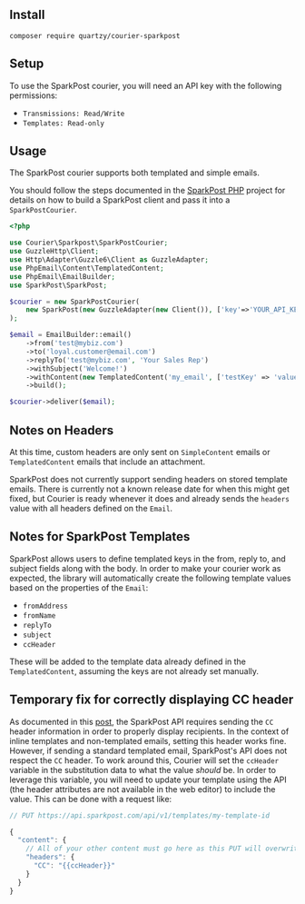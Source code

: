 ## Install

`composer require quartzy/courier-sparkpost`

## Setup

To use the SparkPost courier, you will need an API key with the following permissions:

* `Transmissions: Read/Write`
* `Templates: Read-only`

## Usage

The SparkPost courier supports both templated and simple emails.

You should follow the steps documented in the [SparkPost
PHP](https://github.com/SparkPost/php-sparkpost) project for details on how to
build a SparkPost client and pass it into a `SparkPostCourier`.

```php
<?php

use Courier\Sparkpost\SparkPostCourier;
use GuzzleHttp\Client;
use Http\Adapter\Guzzle6\Client as GuzzleAdapter;
use PhpEmail\Content\TemplatedContent;
use PhpEmail\EmailBuilder;
use SparkPost\SparkPost;

$courier = new SparkPostCourier(
    new SparkPost(new GuzzleAdapter(new Client()), ['key'=>'YOUR_API_KEY'])
);

$email = EmailBuilder::email()
    ->from('test@mybiz.com')
    ->to('loyal.customer@email.com')
    ->replyTo('test@mybiz.com', 'Your Sales Rep')
    ->withSubject('Welcome!')
    ->withContent(new TemplatedContent('my_email', ['testKey' => 'value']))
    ->build();

$courier->deliver($email);
```

## Notes on Headers

At this time, custom headers are only sent on `SimpleContent` emails or
`TemplatedContent` emails that include an attachment.

SparkPost does not currently support sending headers on stored template emails.
There is currently not a known release date for when this might get fixed, but
Courier is ready whenever it does and already sends the `headers` value with all
headers defined on the `Email`.

## Notes for SparkPost Templates

SparkPost allows users to define templated keys in the from, reply to, and
subject fields along with the body. In order to make your courier work as
expected, the library will automatically create the following template values
based on the properties of the `Email`:

* `fromAddress`
* `fromName`
* `replyTo`
* `subject`
* `ccHeader`

These will be added to the template data already defined in the
`TemplatedContent`, assuming the keys are not already set manually.

## Temporary fix for correctly displaying CC header

As documented in this
[post](https://www.sparkpost.com/docs/faq/cc-bcc-with-rest-api/), the SparkPost
API requires sending the `CC` header information in order to properly display
recipients. In the context of inline templates and non-templated emails, setting
this header works fine. However, if sending a standard templated email,
SparkPost's API does not respect the `CC` header. To work around this, Courier
will set the `ccHeader` variable in the substitution data to what the value
_should_ be. In order to leverage this variable, you will need to update your
template using the API (the header attributes are not available in the web
editor) to include the value. This can be done with a request like:

```javascript
// PUT https://api.sparkpost.com/api/v1/templates/my-template-id

{
  "content": {
    // All of your other content must go here as this PUT will overwrite all other content
    "headers": {
      "CC": "{{ccHeader}}"
    }
  }
}

```
